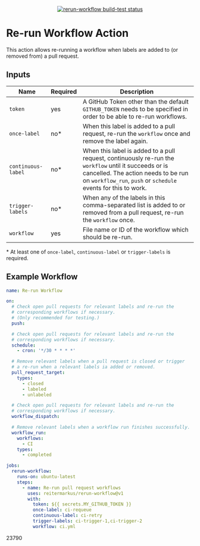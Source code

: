 <p align="center">
  <a href="https://github.com/reitermarkus/rerun-workflow/actions"><img alt="rerun-workflow build-test status" src="https://github.com/reitermarkus/rerun-workflow/workflows/build-test/badge.svg"></a>
</p>


# Re-run Workflow Action

This action allows re-running a workflow when labels are added to (or removed from) a pull request.


## Inputs

| Name | Required  | Description |
|------|-----------|-------------|
| `token` | yes | A GitHub Token other than the default `GITHUB_TOKEN` needs to be specified in order to be able to re-run workflows. |
| `once-label` | no\* | When this label is added to a pull request, re-run the `workflow` once and remove the label again. |
| `continuous-label` | no\* | When this label is added to a pull request, continuously re-run the `workflow` until it succeeds or is cancelled. The action needs to be run on `workflow_run`, `push` or `schedule` events for this to work. |
| `trigger-labels` | no\* | When any of the labels in this comma-separated list is added to or removed from a pull request, re-run the `workflow` once. |
| `workflow` | yes | File name or ID of the workflow which should be re-run. |

\* At least one of `once-label`, `continuous-label` or `trigger-labels` is required.


## Example Workflow

```yml
name: Re-run Workflow

on:
  # Check open pull requests for relevant labels and re-run the
  # corresponding workflows if necessary.
  # (Only recommended for testing.)
  push:

  # Check open pull requests for relevant labels and re-run the
  # corresponding workflows if necessary.
  schedule:
    - cron: '*/30 * * * *'

  # Remove relevant labels when a pull request is closed or trigger
  # a re-run when a relevant labels ia added or removed.
  pull_request_target:
    types:
      - closed
      - labeled
      - unlabeled

  # Check open pull requests for relevant labels and re-run the
  # corresponding workflows if necessary.
  workflow_dispatch:

  # Remove relevant labels when a workflow run finishes successfully.
  workflow_run:
    workflows:
      - CI
    types:
      - completed

jobs:
  rerun-workflow:
    runs-on: ubuntu-latest
    steps:
      - name: Re-run pull request workflows
        uses: reitermarkus/rerun-workflow@v1
        with:
          token: ${{ secrets.MY_GITHUB_TOKEN }}
          once-label: ci-requeue
          continuous-label: ci-retry
          trigger-labels: ci-trigger-1,ci-trigger-2
          workflow: ci.yml
```

23790

